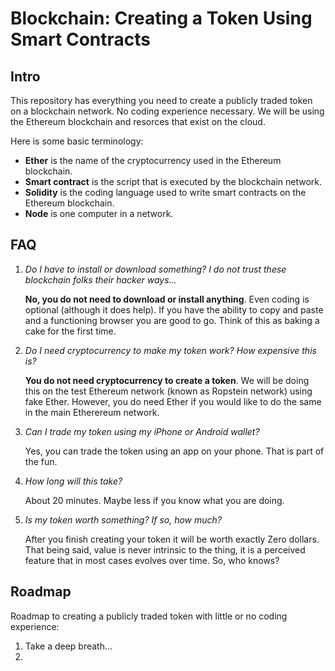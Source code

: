 # Blockchain: Creating a Token Using Smart Contracts

## Intro
This repository has everything you need to create a publicly traded token on a blockchain network. No coding experience necessary. We will be using the Ethereum blockchain and resorces that exist on the cloud.

Here is some basic terminology:
  * **Ether** is the name of the cryptocurrency used in the Ethereum blockchain.
  * **Smart contract** is the script that is executed by the blockchain network.
  * **Solidity** is the coding language used to write smart contracts on the Ethereum blockchain.
  * **Node** is one computer in a network.

## FAQ
1. *Do I have to install or download something? I do not trust these blockchain folks their hacker ways...* 

      **No, you do not need to download or install anything**. Even coding is optional (although it does help). If you have the ability to copy and paste and a functioning browser you are good to go. Think of this as baking a cake for the first time.

2. *Do I need cryptocurrency to make my token work? How expensive this is?*

      **You do not need cryptocurrency to create a token**. We will be doing this on the test Ethereum network (known as Ropstein network) using fake Ether. However, you do need Ether if you would like to do the same in the main Etherereum network.  

3. *Can I trade my token using my iPhone or Android wallet?*

      Yes, you can trade the token using an app on your phone. That is part of the fun.

3. *How long will this take?*

      About 20 minutes. Maybe less if you know what you are doing.

4. *Is my token worth something? If so, how much?*
   
      After you finish creating your token it will be worth exactly Zero dollars. That being said, value is never intrinsic to the thing, it is a perceived feature that in most cases evolves over time. So, who knows?   


## Roadmap
Roadmap to creating a publicly traded token with little or no coding experience:
1. Take a deep breath...
2. 

